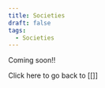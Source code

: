 ```yaml
---
title: Societies
draft: false
tags:
  - Societies
---
```

Coming soon!! 

Click here to go back to [[]]